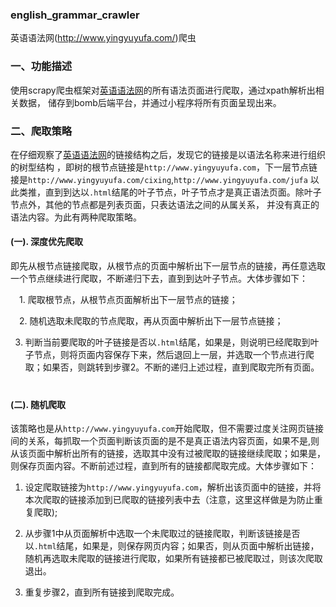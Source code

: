 ### english_grammar_crawler
英语语法网(http://www.yingyuyufa.com/)爬虫

### 一、功能描述

使用scrapy爬虫框架对[英语语法网](http://www.yingyuyufa.com/)的所有语法页面进行爬取，通过xpath解析出相关数据，
储存到bomb后端平台，并通过小程序将所有页面呈现出来。


### 二、爬取策略

在仔细观察了[英语语法网](http://www.yingyuyufa.com/)的链接结构之后，发现它的链接是以语法名称来进行组织的树型结构
，即树的根节点链接是`http://www.yingyuyufa.com`，下一层节点链接是`http://www.yingyuyufa.com/cixing`,`http://www.yingyuyufa.com/jufa`
以此类推，直到到达以`.html`结尾的叶子节点，叶子节点才是真正语法页面。除叶子节点外，其他的节点都是列表页面，只表达语法之间的从属关系，
并没有真正的语法内容。为此有两种爬取策略。

#### **(一). 深度优先爬取**
即先从根节点链接爬取，从根节点的页面中解析出下一层节点的链接，再任意选取一个节点继续进行爬取，不断递归下去，直到到达叶子节点。大体步骤如下：


　1. 爬取根节点，从根节点页面解析出下一层节点的链接；


　2. 随机选取未爬取的节点爬取，再从页面中解析出下一层节点链接；


  3. 判断当前要爬取的叶子链接是否以`.html`结尾，如果是，则说明已经爬取到叶子节点，则将页面内容保存下来，然后退回上一层，并选取一个节点进行爬取；如果否，则跳转到步骤2。不断的递归上述过程，直到爬取完所有页面。
　　

#### **(二). 随机爬取**
该策略也是从`http://www.yingyuyufa.com`开始爬取，但不需要过度关注网页链接间的关系，每抓取一个页面判断该页面的是不是真正语法内容页面，如果不是,则从该页面中解析出所有的链接，选取其中没有过被爬取的链接继续爬取；如果是，则保存页面内容。不断前述过程，直到所有的链接都爬取完成。大体步骤如下：

  1. 设定爬取链接为`http://www.yingyuyufa.com`，解析出该页面中的链接，并将本次爬取的链接添加到已爬取的链接列表中去（注意，这里这样做是为防止重复爬取);

  2. 从步骤1中从页面解析中选取一个未爬取过的链接爬取，判断该链接是否以`.html`结尾，如果是，则保存网页内容；如果否，则从页面中解析出链接，随机再选取未爬取的链接进行爬取，如果所有链接都已被爬取过，则该次爬取退出。

  3. 重复步骤2，直到所有链接到爬取完成。



